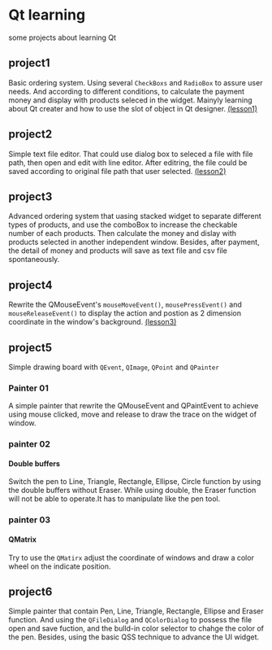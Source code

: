 # Qt learning
some projects about learning Qt

## project1 
Basic ordering system. Using several `CheckBoxs` and `RadioBox` to assure user needs. And according to different conditions, to calculate the payment money and display with products seleced in the widget. Mainyly learning about Qt creater and how to use the slot of object in Qt designer.
[(lesson1)](https://www.notion.so/Qt-Lesson-1-HelloWorld-06030c9831854e3489f8d89e70b03615)

## project2
Simple text file editor. That could use dialog box to seleced a file with file path, then open and edit with line editor. After editring, the file could be saved according to original file path that user selected.
[(lesson2)](https://www.notion.so/Qt-Lesson-2-File-I-O-f3b006a408b84082add6f63f37366dd3)

## project3
Advanced ordering system that uasing stacked widget to separate different types of products, and use the comboBox to increase the checkable number of each products. Then calculate the money and dislay with products selected in another independent window. Besides, after payment, the detail of money and products will save as text file and csv file spontaneously.

## project4
Rewrite the QMouseEvent's `mouseMoveEvent()`, `mousePressEvent()` and `mouseReleaseEvent()` to display the action and postion as 2 dimension coordinate in the window's background.
[(lesson3)](https://www.notion.so/Qt-Lesson-3-QIMAGE-Mouse-Event-674e197ba85f43499c5063619c00efe1)

## project5
Simple drawing board with `QEvent`, `QImage`, `QPoint` and `QPainter`
### Painter 01
A simple painter that rewrite the QMouseEvent and QPaintEvent to achieve using mouse clicked, move and release to draw the trace on the widget of window.
### painter 02
#### Double buffers
Switch the pen to Line, Triangle, Rectangle, Ellipse, Circle function by using the double buffers without Eraser. While using double, the Eraser function will not be able to operate.It has to manipulate like the pen tool.
 
### painter 03
#### QMatrix
Try to use the `QMatirx` adjust the coordinate of windows and draw a color wheel on the indicate position.

## project6
Simple painter that contain Pen, Line, Triangle, Rectangle, Ellipse and Eraser function. And using the `QFileDialog` and `QColorDialog` to possess the file open and save fuction, and the bulld-in color selector to chahge the color of the pen. Besides, using the basic QSS technique to advance the UI widget.
